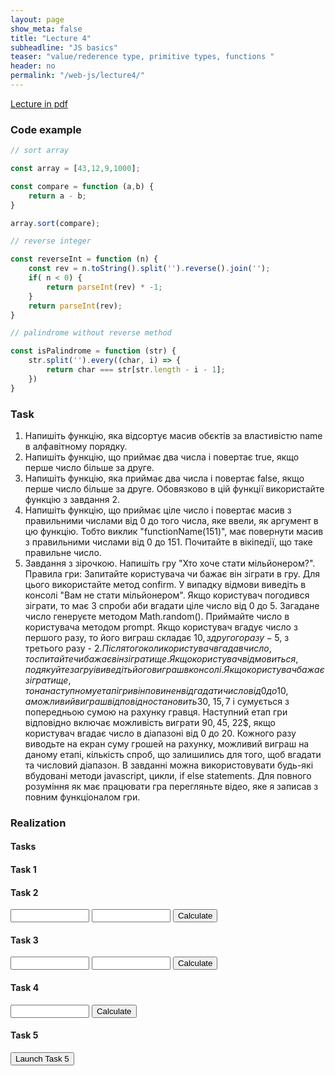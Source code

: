 ```yaml
---
layout: page
show_meta: false
title: "Lecture 4"
subheadline: "JS basics"
teaser: "value/rederence type, primitive types, functions "
header: no
permalink: "/web-js/lecture4/"
---
```


[Lecture in pdf]()

### Code example
```javascript
// sort array

const array = [43,12,9,1000];

const compare = function (a,b) {
	return a - b;
}

array.sort(compare);

// reverse integer

const reverseInt = function (n) {
	const rev = n.toString().split('').reverse().join('');
	if( n < 0) {
		return parseInt(rev) * -1;
	}
	return parseInt(rev);
}

// palindrome without reverse method

const isPalindrome = function (str) {
	str.split('').every((char, i) => {
		return char === str[str.length - i - 1];
	})
}
```


### Task
1. Напишіть функцію, яка відсортує масив обєктів за властивістю name в алфавітному порядку.
2. Напишіть функцію, що приймає два числа і повертає true, якщо перше число більше за друге.
3. Напишіть функцію, яка приймає два числа і повертає false, якщо перше число більше за друге. Обовязково в цій функції використайте функцію з завдання 2.
4. Напишіть функцію, що приймає ціле число і повертає масив з правильними числами від 0 до того числа, яке ввели, як аргумент в цю функцію. 
Тобто виклик "functionName(151)", має повернути масив з правильними числами від 0 до 151. Почитайте в вікіпедії, що таке правильне число.
5. Завдання з зірочкою. Напишіть гру "Хто хоче стати мільйонером?". Правила гри:
	Запитайте користувача чи бажає він зіграти в гру. Для цього використайте метод confirm. 
	У випадку відмови виведіть в консолі "Вам не стати мільйонером".
	Якщо користувач погодився зіграти, то має 3 спроби аби вгадати ціле число від 0 до 5.
	Загадане число генеруєте методом Math.random(). Приймайте число в користувача методом prompt.
	Якщо користувач вгадує число з першого разу, то його виграш складає 10$, з другого разу - 5$, з третього разу - 2$.
	Після того коли користувач вгадав число, то спитайте чи бажає він зіграти ще.
	Якщо користувач відмовиться, подякуйте за гру і виведіть його виграш в консолі. 
	Якщо користувач бажає зіграти ще, то на наступному етапі гри він повинен відгадати число від 0 до 10,
	а можливий виграш відповідно становить 30$, 15$, 7$ і сумується з попередньою сумою на рахунку гравця.
	Наступний етап гри відповідно включає можливість виграти 90$, 45$, 22$, якщо користувач вгадає число в діапазоні від 0 до 20.
	Кожного разу виводьте на екран суму грошей на рахунку, можливий виграш на даному етапі, кількість спроб, що залишились для того, щоб вгадати та числовий діапазон.
	В завданні можна використовувати будь-які вбудовані методи javascript, цикли, if else statements. 
	Для повного розуміння як має працювати гра перегляньте відео, яке я записав з повним функціоналом гри.

### Realization

#### Tasks
<script src="/pllug/assets/js/homework/lecture4/tasks.js"></script>
<script type="text/javascript">
	// Task 1
	let task1outputElement = document.getElementById('task1-output');
	task1outputElement.innerHTML = task1SortedString;

	// Task 2
	let task2input1Element = document.getElementById('task2-input1');
	let task2input2Element = document.getElementById('task2-input2');
	let task2outputElement = document.getElementById('task2-output');
	
	function calculateTask2() {
		let number1 = Number(task2input1Element.value);
		let number2 = Number(task2input2Element.value);
		task2outputElement.innerHTML = task2func(number1, number2);
	};

	// Task 3
	let task3input1Element = document.getElementById('task3-input1');
	let task3input2Element = document.getElementById('task3-input2');
	let task3outputElement = document.getElementById('task3-output');

	function calculateTask3() {
		let number1 = Number(task3input1Element.value);
		let number2 = Number(task3input2Element.value);
		task3outputElement.innerHTML = task3func(number1, number2);
	};

	// Task 4
	let task4outputElement = document.getElementById('task4-output');
	let task4inputElement = document.getElementById('task4-input');

	task4inputElement.value = 10;
	task4outputElement.innerHTML = getArrayOfPirmesString(Number(task4inputElement.value));
	//task4element.innerHTML = getArrayOfPirmesString(65);
	//console.log( getArrayOfPirmesString(65));
	function calculateTask4() {
		task4outputElement.innerHTML = getArrayOfPirmesString(Number(task4inputElement.value));
	}

	// Task 5
	function calculateTask5() {
		task5func();
	};

</script>


<div>
	<h4>Task 1</h4>
	<div id="task1-output"
		style="background: lightgray;"> </div>
</div>

<div>
	<h4>Task 2</h4>
	<input id="task2-input1" 
			type="number" 
			name="task2-input"
			min="1" max="10000" step="1"
			style="width: 25%;"/>
	<input id="task2-input2" 
			type="number" 
			name="task2-input"
			min="1" max="10000" step="1"
			style="width: 25%;"/>
	<button onclick="calculateTask2()">Calculate</button>
	<div id="task2-output"
		style="background: lightgray;"> </div>
</div>

<div>
	<h4>Task 3</h4>
	<input id="task3-input1" 
			type="number" 
			name="task3-input"
			min="1" max="10000" step="1"
			style="width: 25%;"/>
	<input id="task3-input2" 
			type="number" 
			name="task3-input"
			min="1" max="10000" step="1"
			style="width: 25%;"/>
	<button onclick="calculateTask3()">Calculate</button>
	<div id="task3-output"
		style="background: lightgray;"> </div>
</div>

<div>
	<h4>Task 4</h4>
	<input id="task4-input" 
			type="number" 
			name="task4-input"
			min="2" max="10000" step="1"
			style="width: 25%;"/>
	<button onclick="calculateTask4()">Calculate</button>
	<div id="task4-output"
		style="background: lightgray;"> </div>
</div>
<div>
	<h4>Task 5</h4>
	<button onclick="calculateTask5()">Launch Task 5</button>
</div>
